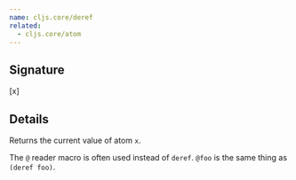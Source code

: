 ```yaml
---
name: cljs.core/deref
related:
  - cljs.core/atom
---
```


## Signature
[x]


## Details

Returns the current value of atom `x`.

The `@` reader macro is often used instead of `deref`. `@foo` is the same thing
as `(deref foo)`.
